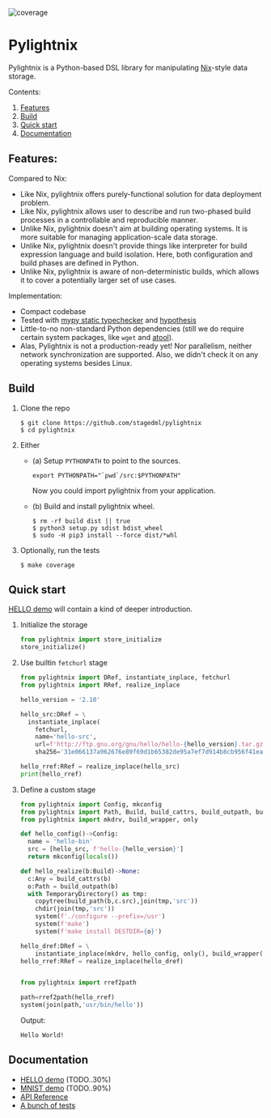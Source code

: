 ![coverage](https://codecov.io/gh/stagedml/pylightnix/branch/master/graph/badge.svg)

# Pylightnix

Pylightnix is a Python-based DSL library for manipulating
[Nix](https://nixos.org/nix)-style data storage.

Contents:

1. [Features](#Features)
2. [Build](#Build)
3. [Quick start](#Quick-start)
4. [Documentation](#Documentation)

## Features:

Compared to Nix:

* Like Nix, pylightnix offers purely-functional solution for data deployment problem.
* Like Nix, pylightnix allows user to describe and run two-phased build
  processes in a controllable and reproducible manner.
* Unlike Nix, pylightnix doesn't aim at building operating systems. It
  is more suitable for managing application-scale data storage.
* Unlike Nix, pylightnix doesn't provide things like interpreter for build
  expression language and build isolation. Here, both configuration and build
  phases are defined in Python.
* Unlike Nix, pylightnix is aware of non-deterministic builds, which allows
  it to cover a potentially larger set of use cases.

Implementation:

* Compact codebase
* Tested with [mypy static typechecker](http://mypy-lang.org/) and
  [hypothesis](https://hypothesis.works)
* Little-to-no non-standard Python dependencies (still we do require certain
  system packages, like `wget` and [atool](https://www.nongnu.org/atool/)).
* Alas, Pylightnix is not a production-ready yet! Nor parallelism, neither network
  synchronization are supported. Also, we didn't check it on any operating systems
  besides Linux.

## Build

1. Clone the repo
   ```
   $ git clone https://github.com/stagedml/pylightnix
   $ cd pylightnix
   ```
2. Either
   - (a) Setup `PYTHONPATH` to point to the sources.
     ```
     export PYTHONPATH="`pwd`/src:$PYTHONPATH"
     ```
     Now you could import pylightnix from your application.

   - (b) Build and install pylightnix wheel.
     ```
     $ rm -rf build dist || true
     $ python3 setup.py sdist bdist_wheel
     $ sudo -H pip3 install --force dist/*whl
     ```
3. Optionally, run the tests
   ```
   $ make coverage
   ```

## Quick start

[HELLO demo](./docs/demos/HELLO.md) will contain a kind of deeper introduction.

1. Initialize the storage

   ```python
   from pylightnix import store_initialize
   store_initialize()
   ```

2. Use builtin `fetchurl` stage

   ```python
   from pylightnix import DRef, instantiate_inplace, fetchurl
   from pylightnix import RRef, realize_inplace

   hello_version = '2.10'

   hello_src:DRef = \
     instantiate_inplace(
       fetchurl,
       name='hello-src',
       url=f'http://ftp.gnu.org/gnu/hello/hello-{hello_version}.tar.gz',
       sha256='31e066137a962676e89f69d1b65382de95a7ef7d914b8cb956f41ea72e0f516b')

   hello_rref:RRef = realize_inplace(hello_src)
   print(hello_rref)
   ```

3. Define a custom stage

   ```python
   from pylightnix import Config, mkconfig
   from pylightnix import Path, Build, build_cattrs, build_outpath, build_path
   from pylightnix import mkdrv, build_wrapper, only

   def hello_config()->Config:
     name = 'hello-bin'
     src = [hello_src, f'hello-{hello_version}']
     return mkconfig(locals())

   def hello_realize(b:Build)->None:
     c:Any = build_cattrs(b)
     o:Path = build_outpath(b)
     with TemporaryDirectory() as tmp:
       copytree(build_path(b,c.src),join(tmp,'src'))
       chdir(join(tmp,'src'))
       system(f'./configure --prefix=/usr')
       system(f'make')
       system(f'make install DESTDIR={o}')

   hello_dref:DRef = \
       instantiate_inplace(mkdrv, hello_config, only(), build_wrapper(hello_realize))
   hello_rref:RRef = realize_inplace(hello_dref)


   from pylightnix import rref2path

   path=rref2path(hello_rref)
   system(join(path,'usr/bin/hello'))
   ```

   Output:
   ```
   Hello World!
   ```

## Documentation

* [HELLO demo](./docs/demos/HELLO.md) (TODO..30%)
* [MNIST demo](./docs/demos/MNIST.md) (TODO..90%)
* [API Reference](./docs/Reference.md)
* [A bunch of tests](./tests)


